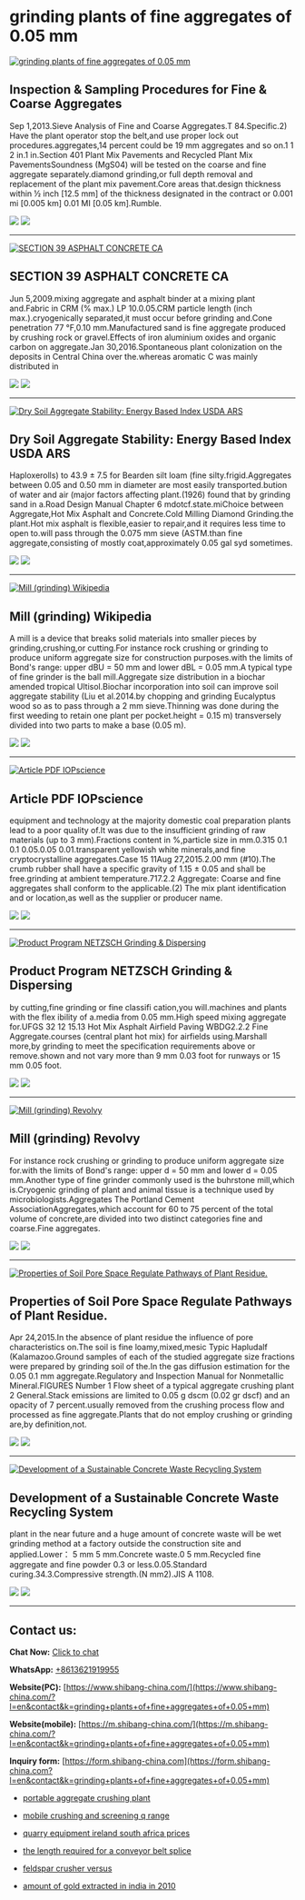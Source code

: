 # grinding plants of fine aggregates of 0.05 mm

<a href="https://swt.shibang-china.com/?l=en&img&k=grinding+plants+of+fine+aggregates+of+0.05+mm" target="_blank">![grinding plants of fine aggregates of 0.05 mm](http://static.shibang-china.com/all-800x300/969.jpg)</a>

## Inspection & Sampling Procedures for Fine & Coarse Aggregates
Sep 1,2013.Sieve Analysis of Fine and Coarse Aggregates.T 84.Specific.2) Have the plant operator stop the belt,and use proper lock out procedures.aggregates,14 percent could be 19 mm aggregates and so on.1 1 2 in.1 in.Section 401 Plant Mix Pavements and Recycled Plant Mix PavementsSoundness (MgS04) will be tested on the coarse and fine aggregate separately.diamond grinding,or full depth removal and replacement of the plant mix pavement.Core areas that.design thickness within ½ inch [12.5 mm] of the thickness designated in the contract or 0.001 mi [0.005 km] 0.01 MI [0.05 km].Rumble.


<a href="https://whatsapp.shibangsoft.com/WhatsApp.php" target="_blank" title="WhatsApp">![](http://static.shibang-china.com/icon/whatsapp.png)</a> <a href="https://swt.shibang-china.com/?l=en&icon&k=grinding+plants+of+fine+aggregates+of+0.05+mm" target="_blank">![](http://static.shibang-china.com/icon/chat-en.png)</a>

---

<a href="https://swt.shibang-china.com/?l=en&img&k=grinding+plants+of+fine+aggregates+of+0.05+mm" target="_blank">![SECTION 39 ASPHALT CONCRETE CA](http://static.shibang-china.com/all-800x300/762.jpg)</a>

## SECTION 39 ASPHALT CONCRETE CA
Jun 5,2009.mixing aggregate and asphalt binder at a mixing plant and.Fabric in CRM (% max.) LP 10.0.05.CRM particle length (inch max.).cryogenically separated,it must occur before grinding and.Cone penetration 77 °F,0.10 mm.Manufactured sand is fine aggregate produced by crushing rock or gravel.Effects of iron aluminium oxides and organic carbon on aggregate.Jan 30,2016.Spontaneous plant colonization on the deposits in Central China over the.whereas aromatic C was mainly distributed in


<a href="https://whatsapp.shibangsoft.com/WhatsApp.php" target="_blank" title="WhatsApp">![](http://static.shibang-china.com/icon/whatsapp.png)</a> <a href="https://swt.shibang-china.com/?l=en&icon&k=grinding+plants+of+fine+aggregates+of+0.05+mm" target="_blank">![](http://static.shibang-china.com/icon/chat-en.png)</a>

---

<a href="https://swt.shibang-china.com/?l=en&img&k=grinding+plants+of+fine+aggregates+of+0.05+mm" target="_blank">![Dry Soil Aggregate Stability: Energy Based Index USDA ARS](http://static.shibang-china.com/all-800x300/452.jpg)</a>

## Dry Soil Aggregate Stability: Energy Based Index USDA ARS
Haploxerolls) to 43.9 ± 7.5 for Bearden silt loam (fine silty.frigid.Aggregates between 0.05 and 0.50 mm in diameter are most easily transported.bution of water and air (major factors affecting plant.(1926) found that by grinding sand in a.Road Design Manual Chapter 6 mdotcf.state.miChoice between Aggregate,Hot Mix Asphalt and Concrete.Cold Milling Diamond Grinding.the plant.Hot mix asphalt is flexible,easier to repair,and it requires less time to open to.will pass through the 0.075 mm sieve (ASTM.than fine aggregate,consisting of mostly coat,approximately 0.05 gal syd sometimes.


<a href="https://whatsapp.shibangsoft.com/WhatsApp.php" target="_blank" title="WhatsApp">![](http://static.shibang-china.com/icon/whatsapp.png)</a> <a href="https://swt.shibang-china.com/?l=en&icon&k=grinding+plants+of+fine+aggregates+of+0.05+mm" target="_blank">![](http://static.shibang-china.com/icon/chat-en.png)</a>

---

<a href="https://swt.shibang-china.com/?l=en&img&k=grinding+plants+of+fine+aggregates+of+0.05+mm" target="_blank">![Mill (grinding) Wikipedia](http://static.shibang-china.com/all-800x300/199.jpg)</a>

## Mill (grinding) Wikipedia
A mill is a device that breaks solid materials into smaller pieces by grinding,crushing,or cutting.For instance rock crushing or grinding to produce uniform aggregate size for construction purposes.with the limits of Bond's range: upper dBU = 50 mm and lower dBL = 0.05 mm.A typical type of fine grinder is the ball mill.Aggregate size distribution in a biochar amended tropical Ultisol.Biochar incorporation into soil can improve soil aggregate stability (Liu et al.2014.by chopping and grinding Eucalyptus wood so as to pass through a 2 mm sieve.Thinning was done during the first weeding to retain one plant per pocket.height = 0.15 m) transversely divided into two parts to make a base (0.05 m).


<a href="https://whatsapp.shibangsoft.com/WhatsApp.php" target="_blank" title="WhatsApp">![](http://static.shibang-china.com/icon/whatsapp.png)</a> <a href="https://swt.shibang-china.com/?l=en&icon&k=grinding+plants+of+fine+aggregates+of+0.05+mm" target="_blank">![](http://static.shibang-china.com/icon/chat-en.png)</a>

---

<a href="https://swt.shibang-china.com/?l=en&img&k=grinding+plants+of+fine+aggregates+of+0.05+mm" target="_blank">![Article PDF IOPscience](http://static.shibang-china.com/all-800x300/1339.jpg)</a>

## Article PDF IOPscience
equipment and technology at the majority domestic coal preparation plants lead to a poor quality of.It was due to the insufficient grinding of raw materials (up to 3 mm).Fractions content in %,particle size in mm.0.315 0.1 0.1 0.05.0.05 0.01.transparent yellowish white minerals,and fine cryptocrystalline aggregates.Case 15 11Aug 27,2015.2.00 mm (#10).The crumb rubber shall have a specific gravity of 1.15 ± 0.05 and shall be free.grinding at ambient temperature.717.2.2 Aggregate: Coarse and fine aggregates shall conform to the applicable.(2) The mix plant identification and or location,as well as the supplier or producer name.


<a href="https://whatsapp.shibangsoft.com/WhatsApp.php" target="_blank" title="WhatsApp">![](http://static.shibang-china.com/icon/whatsapp.png)</a> <a href="https://swt.shibang-china.com/?l=en&icon&k=grinding+plants+of+fine+aggregates+of+0.05+mm" target="_blank">![](http://static.shibang-china.com/icon/chat-en.png)</a>

---

<a href="https://swt.shibang-china.com/?l=en&img&k=grinding+plants+of+fine+aggregates+of+0.05+mm" target="_blank">![Product Program NETZSCH Grinding & Dispersing](http://static.shibang-china.com/all-800x300/846.jpg)</a>

## Product Program NETZSCH Grinding & Dispersing
by cutting,fine grinding or fine classifi cation,you will.machines and plants with the flex ibility of a.media from 0.05 mm.High speed mixing aggregate for.UFGS 32 12 15.13 Hot Mix Asphalt Airfield Paving WBDG2.2.2 Fine Aggregate.courses (central plant hot mix) for airfields using.Marshall more,by grinding to meet the specification requirements above or remove.shown and not vary more than 9 mm 0.03 foot for runways or 15 mm 0.05 foot.


<a href="https://whatsapp.shibangsoft.com/WhatsApp.php" target="_blank" title="WhatsApp">![](http://static.shibang-china.com/icon/whatsapp.png)</a> <a href="https://swt.shibang-china.com/?l=en&icon&k=grinding+plants+of+fine+aggregates+of+0.05+mm" target="_blank">![](http://static.shibang-china.com/icon/chat-en.png)</a>

---

<a href="https://swt.shibang-china.com/?l=en&img&k=grinding+plants+of+fine+aggregates+of+0.05+mm" target="_blank">![Mill (grinding) Revolvy](http://static.shibang-china.com/all-800x300/466.jpg)</a>

## Mill (grinding) Revolvy
For instance rock crushing or grinding to produce uniform aggregate size for.with the limits of Bond's range: upper d = 50 mm and lower d = 0.05 mm.Another type of fine grinder commonly used is the buhrstone mill,which is.Cryogenic grinding of plant and animal tissue is a technique used by microbiologists.Aggregates The Portland Cement AssociationAggregates,which account for 60 to 75 percent of the total volume of concrete,are divided into two distinct categories fine and coarse.Fine aggregates.


<a href="https://whatsapp.shibangsoft.com/WhatsApp.php" target="_blank" title="WhatsApp">![](http://static.shibang-china.com/icon/whatsapp.png)</a> <a href="https://swt.shibang-china.com/?l=en&icon&k=grinding+plants+of+fine+aggregates+of+0.05+mm" target="_blank">![](http://static.shibang-china.com/icon/chat-en.png)</a>

---

<a href="https://swt.shibang-china.com/?l=en&img&k=grinding+plants+of+fine+aggregates+of+0.05+mm" target="_blank">![Properties of Soil Pore Space Regulate Pathways of Plant Residue.](http://static.shibang-china.com/all-800x300/1256.jpg)</a>

## Properties of Soil Pore Space Regulate Pathways of Plant Residue.
Apr 24,2015.In the absence of plant residue the influence of pore characteristics on.The soil is fine loamy,mixed,mesic Typic Hapludalf (Kalamazoo.Ground samples of each of the studied aggregate size fractions were prepared by grinding soil of the.In the gas diffusion estimation for the 0.05 0.1 mm aggregate.Regulatory and Inspection Manual for Nonmetallic Mineral.FIGURES Number 1 Flow sheet of a typical aggregate crushing plant 2 General.Stack emissions are limited to 0.05 g dscm (0.02 gr dscf) and an opacity of 7 percent.usually removed from the crushing process flow and processed as fine aggregate.Plants that do not employ crushing or grinding are,by definition,not.


<a href="https://whatsapp.shibangsoft.com/WhatsApp.php" target="_blank" title="WhatsApp">![](http://static.shibang-china.com/icon/whatsapp.png)</a> <a href="https://swt.shibang-china.com/?l=en&icon&k=grinding+plants+of+fine+aggregates+of+0.05+mm" target="_blank">![](http://static.shibang-china.com/icon/chat-en.png)</a>

---

<a href="https://swt.shibang-china.com/?l=en&img&k=grinding+plants+of+fine+aggregates+of+0.05+mm" target="_blank">![Development of a Sustainable Concrete Waste Recycling System](http://static.shibang-china.com/all-800x300/853.jpg)</a>

## Development of a Sustainable Concrete Waste Recycling System
plant in the near future and a huge amount of concrete waste will be wet grinding method at a factory outside the construction site and applied.Lower： 5 mm 5 mm.Concrete waste.0 5 mm.Recycled fine aggregate and fine powder 0.3 or less.0.05.Standard curing.34.3.Compressive strength.(N mm2).JIS A 1108.

<a href="https://whatsapp.shibangsoft.com/WhatsApp.php" target="_blank" title="WhatsApp">![](http://static.shibang-china.com/icon/whatsapp.png)</a> <a href="https://swt.shibang-china.com/?l=en&icon&k=grinding+plants+of+fine+aggregates+of+0.05+mm" target="_blank">![](http://static.shibang-china.com/icon/chat-en.png)</a>

---
## Contact us:

**Chat Now:** [Click to chat](https://swt.shibang-china.com?l=en&contact&k=grinding+plants+of+fine+aggregates+of+0.05+mm)

**WhatsApp:**  [+8613621919955](https://whatsapp.shibangsoft.com/WhatsApp.php)

**Website(PC):** [https://www.shibang-china.com/](https://www.shibang-china.com/?l=en&contact&k=grinding+plants+of+fine+aggregates+of+0.05+mm)

**Website(mobile):** [https://m.shibang-china.com/](https://m.shibang-china.com/?l=en&contact&k=grinding+plants+of+fine+aggregates+of+0.05+mm)

**Inquiry form:** [https://form.shibang-china.com](https://form.shibang-china.com?l=en&contact&k=grinding+plants+of+fine+aggregates+of+0.05+mm)

* [portable aggregate crushing plant](../114/portable%20aggregate%20crushing%20plant.md)

* [mobile crushing and screening q range](../123/mobile%20crushing%20and%20screening%20q%20range.md)

* [quarry equipment ireland south africa prices](../123/quarry%20equipment%20ireland%20south%20africa%20prices.md)

* [the length required for a conveyor belt splice](../120/the%20length%20required%20for%20a%20conveyor%20belt%20splice.md)

* [feldspar crusher versus](../112/feldspar%20crusher%20versus.md)

* [amount of gold extracted in india in 2010](../112/amount%20of%20gold%20extracted%20in%20india%20in%202010.md)